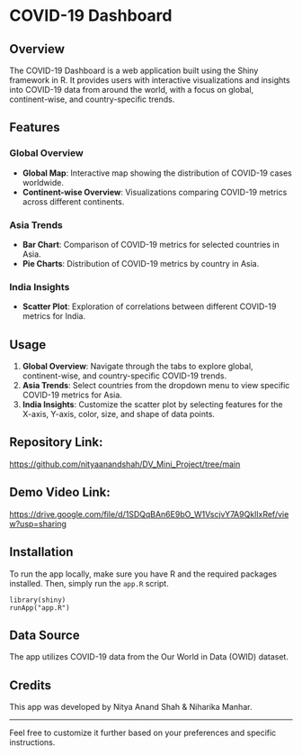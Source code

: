 # COVID-19 Dashboard

## Overview
The COVID-19 Dashboard is a web application built using the Shiny framework in R. It provides users with interactive visualizations and insights into COVID-19 data from around the world, with a focus on global, continent-wise, and country-specific trends.

## Features
### Global Overview
- **Global Map**: Interactive map showing the distribution of COVID-19 cases worldwide.
- **Continent-wise Overview**: Visualizations comparing COVID-19 metrics across different continents.

### Asia Trends
- **Bar Chart**: Comparison of COVID-19 metrics for selected countries in Asia.
- **Pie Charts**: Distribution of COVID-19 metrics by country in Asia.

### India Insights
- **Scatter Plot**: Exploration of correlations between different COVID-19 metrics for India.

## Usage
1. **Global Overview**: Navigate through the tabs to explore global, continent-wise, and country-specific COVID-19 trends.
2. **Asia Trends**: Select countries from the dropdown menu to view specific COVID-19 metrics for Asia.
3. **India Insights**: Customize the scatter plot by selecting features for the X-axis, Y-axis, color, size, and shape of data points.

## Repository Link:
https://github.com/nityaanandshah/DV_Mini_Project/tree/main

## Demo Video Link:
https://drive.google.com/file/d/1SDQqBAn6E9bO_W1VscjvY7A9QkIlxRef/view?usp=sharing

## Installation
To run the app locally, make sure you have R and the required packages installed. Then, simply run the `app.R` script.

```
library(shiny)
runApp("app.R")
```

## Data Source
The app utilizes COVID-19 data from the Our World in Data (OWID) dataset.

## Credits
This app was developed by Nitya Anand Shah & Niharika Manhar.

---

Feel free to customize it further based on your preferences and specific instructions.
